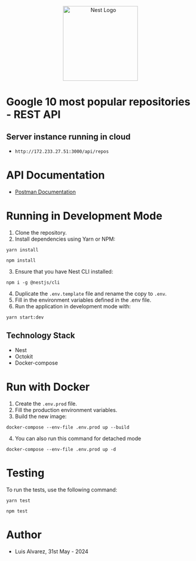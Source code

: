 <p align="center">
  <a href="http://nestjs.com/" target="blank"><img src="https://nestjs.com/img/logo-small.svg" width="200" alt="Nest Logo" /></a>
</p>

# Google 10 most popular repositories - REST API

## Server instance running in cloud

-   `http://172.233.27.51:3000/api/repos`

# API Documentation

-   [Postman Documentation](https://documenter.getpostman.com/view/9910504/2sA3QtdB3f)

# Running in Development Mode

1. Clone the repository.
2. Install dependencies using Yarn or NPM:

```
yarn install
```

```
npm install
```

3. Ensure that you have Nest CLI installed:

```
npm i -g @nestjs/cli
```

4. Duplicate the `.env.template` file and rename the copy to `.env`.
5. Fill in the environment variables defined in the .env file.
6. Run the application in development mode with:

```
yarn start:dev
```

## Technology Stack

-   Nest
-   Octokit
-   Docker-compose

# Run with Docker

1. Create the `.env.prod` file.
2. Fill the production environment variables.
3. Build the new image:

```
docker-compose --env-file .env.prod up --build
```

4. You can also run this command for detached mode

```
docker-compose --env-file .env.prod up -d
```

# Testing

To run the tests, use the following command:

```
yarn test
```

```
npm test
```

# Author

-   Luis Alvarez, 31st May - 2024
